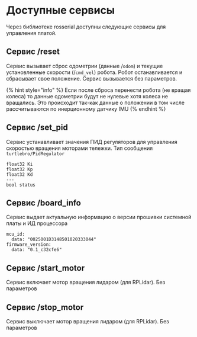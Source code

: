 # Доступные cервисы

Через библиотеке rosserial доступны следующие сервисы для управления платой.

## Сервис /reset

Сервис вызывает сброс одометрии \(данные /`odom`\) и текущие установленные скорости \(/`cmd_vel`\) робота. Робот останавливается и сбрасывает свое положение. Сервис вызывается без параметров.

{% hint style="info" %}
Если после сброса перенести робота \(не вращая колеса\) то данные одометрии будут не нулевые хотя колеса не вращались. Это происходит так-как данные о положении в том числе рассчитываются по инерционному датчику IMU
{% endhint %}

## Сервис /set\_pid

Сервис устанавливает значения ПИД регуляторов для управления скоростью вращения моторами тележки. Тип сообщения `turtlebro/PidRegulator`

```text
float32 Ki
float32 Kp
float32 Kd
---
bool status
```

## Сервис /board\_info

Сервис выдает актуальную информацию о версии прошивки системной платы и ИД процессора

```text
mcu_id:
  data: "0025001D3148501020333044"
firmware_version:
  data: "0.1_c32cfe6"
```

## Сервис /start\_motor

Сервис включает мотор вращения лидаром \(для RPLidar\). Без параметров

## Сервис /stop\_motor

Сервис выключает мотор вращения лидаром \(для RPLidar\). Без параметров
